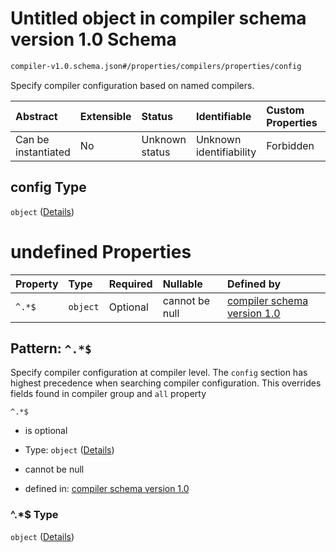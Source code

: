 # Untitled object in compiler schema version 1.0 Schema

```txt
compiler-v1.0.schema.json#/properties/compilers/properties/config
```

Specify compiler configuration based on named compilers.

| Abstract            | Extensible | Status         | Identifiable            | Custom Properties | Additional Properties | Access Restrictions | Defined In                                                                            |
| :------------------ | :--------- | :------------- | :---------------------- | :---------------- | :-------------------- | :------------------ | :------------------------------------------------------------------------------------ |
| Can be instantiated | No         | Unknown status | Unknown identifiability | Forbidden         | Allowed               | none                | [compiler-v1.0.schema.json*](../out/compiler-v1.0.schema.json "open original schema") |

## config Type

`object` ([Details](compiler-v1-properties-compilers-properties-config.md))

# undefined Properties

| Property | Type     | Required | Nullable       | Defined by                                                                                                                                                                |
| :------- | :------- | :------- | :------------- | :------------------------------------------------------------------------------------------------------------------------------------------------------------------------ |
| `^.*$`   | `object` | Optional | cannot be null | [compiler schema version 1.0](compiler-v1-definitions-compiler_declaration.md "compiler-v1.0.schema.json#/properties/compilers/properties/config/patternProperties/^.*$") |

## Pattern: `^.*$`

Specify compiler configuration at compiler level. The `config` section has highest precedence when searching compiler configuration. This overrides fields found in compiler group and `all` property

`^.*$`

*   is optional

*   Type: `object` ([Details](compiler-v1-definitions-compiler_declaration.md))

*   cannot be null

*   defined in: [compiler schema version 1.0](compiler-v1-definitions-compiler_declaration.md "compiler-v1.0.schema.json#/properties/compilers/properties/config/patternProperties/^.\*$")

### ^.\*$ Type

`object` ([Details](compiler-v1-definitions-compiler_declaration.md))
